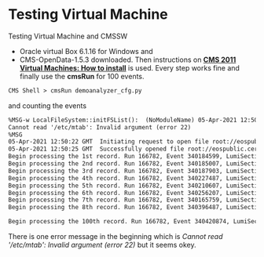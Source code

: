 # Testing Virtual Machine
Testing Virtual Machine and CMSSW 
- Oracle virtual Box 6.1.16 for Windows and 
- CMS-OpenData-1.5.3 downloaded. Then instructions on **[CMS 2011 Virtual Machines: How to install](http://opendata.cern.ch/docs/cms-virtual-machine-2011 )** is used. Every step works fine and finally use the **cmsRun** for 100 events. 
````html
CMS Shell > cmsRun demoanalyzer_cfg.py
````   
and counting the events 
````html
%MSG-w LocalFileSystem::initFSList():  (NoModuleName) 05-Apr-2021 12:50:19 GMT  pre-events
Cannot read '/etc/mtab': Invalid argument (error 22)
%MSG
05-Apr-2021 12:50:22 GMT  Initiating request to open file root://eospublic.cern.ch//eos/opendata/cms/Run2011A/ElectronHad/AOD/12Oct2013-v1/20001/001F9231-F141-E311-8F76-003048F00942.root
05-Apr-2021 12:50:25 GMT  Successfully opened file root://eospublic.cern.ch//eos/opendata/cms/Run2011A/ElectronHad/AOD/12Oct2013-v1/20001/001F9231-F141-E311-8F76-003048F00942.root
Begin processing the 1st record. Run 166782, Event 340184599, LumiSection 309 at 05-Apr-2021 12:50:40.539 GMT
Begin processing the 2nd record. Run 166782, Event 340185007, LumiSection 309 at 05-Apr-2021 12:50:40.540 GMT
Begin processing the 3rd record. Run 166782, Event 340187903, LumiSection 309 at 05-Apr-2021 12:50:40.540 GMT
Begin processing the 4th record. Run 166782, Event 340227487, LumiSection 309 at 05-Apr-2021 12:50:40.540 GMT
Begin processing the 5th record. Run 166782, Event 340210607, LumiSection 309 at 05-Apr-2021 12:50:40.541 GMT
Begin processing the 6th record. Run 166782, Event 340256207, LumiSection 309 at 05-Apr-2021 12:50:40.541 GMT
Begin processing the 7th record. Run 166782, Event 340165759, LumiSection 309 at 05-Apr-2021 12:50:40.541 GMT
Begin processing the 8th record. Run 166782, Event 340396487, LumiSection 309 at 05-Apr-2021 12:50:40.541 GMT

Begin processing the 100th record. Run 166782, Event 340420874, LumiSection 309 at 05-Apr-2021 12:50:40.579 GMT
````   
There is one error message in the beginning which is *Cannot read '/etc/mtab': Invalid argument (error 22)* but it seems okey. 
